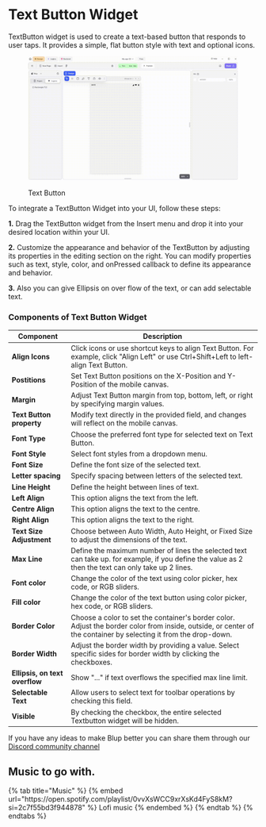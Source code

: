# Text Button Widget

TextButton widget is used to create a text-based button that responds to user taps. It provides a simple, flat button style with text and optional icons.

<figure><img src="../../../.gitbook/assets/text-button-ui.gif" alt="Text Button"><figcaption><p>Text Button</p></figcaption></figure>

To integrate a TextButton Widget into your UI, follow these steps:

**1.** Drag the TextButton widget from the Insert menu and drop it into your desired location within your UI.

**2.** Customize the appearance and behavior of the TextButton by adjusting its properties in the editing section on the right. You can modify properties such as text, style, color, and onPressed callback to define its appearance and behavior.

**3.** Also you can give Ellipsis on over flow of the text, or can add selectable text.

### Components of Text Button Widget

<table>
  <thead>
    <tr>
      <th>Component</th>
      <th>Description</th>
    </tr>
  </thead>
  <tbody>
    <tr>
      <td><strong>Align Icons</strong></td>
      <td>Click icons or use shortcut keys to align Text Button. For example, click "Align Left" or use Ctrl+Shift+Left to left-align Text Button.</td>
    </tr>
    <tr>
      <td><strong>Postitions</strong></td>
      <td>Set Text Button positions on the X-Position and Y-Position of the mobile canvas.</td>
    </tr>
    <tr>
      <td><strong>Margin</strong></td>
      <td>Adjust Text Button margin from top, bottom, left, or right by specifying margin values.</td>
    </tr>
    <tr>
      <td><strong>Text Button property</strong></td>
      <td>Modify text directly in the provided field, and changes will reflect on the mobile canvas.</td>
    </tr><tr>
      <td><strong>Font Type</strong></td>
      <td>Choose the preferred font type for selected text on Text Button.</td>
    </tr>
    <tr>
      <td><strong>Font Style</strong></td>
      <td>Select font styles from a dropdown menu.</td>
    </tr>
    <tr>
      <td><strong>Font Size</strong></td>
      <td>Define the font size of the selected text.</td>
    </tr>
    <tr>
      <td><strong>Letter spacing</strong></td>
      <td>Specify spacing between letters of the selected text.</td>
    </tr><tr>
      <td><strong>Line Height</strong></td>
      <td>Define the height between lines of text.</td>
    </tr><tr>
      <td><strong>Left Align</strong></td>
      <td>This option aligns the text from the left.</td>
    </tr><tr>
      <td><strong>Centre Align</strong></td>
      <td>This option aligns the text to the centre.</td>
    </tr><tr>
      <td><strong>Right Align</strong></td>
      <td>This option aligns the text to the right.</td>
    </tr><tr>
      <td><strong>Text Size Adjustment</strong></td>
      <td> Choose between Auto Width, Auto Height, or Fixed Size to adjust the dimensions of the text.</td>
    </tr>
    <tr>
      <td><strong>Max Line</strong></td>
      <td>Define the maximum number of lines the selected text can take up. for example, if you define the value as 2 then the text can only take up 2 lines.</td>
    </tr>
    <tr>
      <td><strong>Font color</strong></td>
      <td>Change the color of the text using color picker, hex code, or RGB sliders.</td>
    </tr><tr>
      <td><strong>Fill color</strong></td>
      <td>Change the color of the text button using color picker, hex code, or RGB sliders.</td>
    </tr><tr>
      <td><strong>Border Color</strong></td>
      <td>Choose a color to set the container's border color. Adjust the border color from inside, outside, or center of the container by selecting it from the drop-down.</td>
    </tr>
    <tr>
      <td><strong>Border Width</strong></td>
      <td>Adjust the border width by providing a value. Select specific sides for border width by clicking the checkboxes.</td>
    </tr>
     <tr>
      <td><strong>Ellipsis, on text overflow</strong></td>
      <td>Show "..." if text overflows the specified max line limit.</td>
    </tr>
     <tr>
      <td><strong>Selectable Text</strong></td>
      <td>Allow users to select text for toolbar operations by checking this field.</td>
    </tr>
    <tr>
      <td><strong>Visible</strong></td>
      <td>By checking the checkbox, the entire selected Textbutton widget will be hidden.</td>
    </tr>
  </tbody>
</table>


If you have any ideas to make Blup better you can share them through our [Discord community channel ](https://discord.com/channels/940632966093234176/965313562425823303)

## Music to go with.
 
<div class="container">
  {% tab title="Music" %}
  {% embed url="https://open.spotify.com/playlist/0vvXsWCC9xrXsKd4FyS8kM?si=2c7f55bd3f944878" %}
  Lofi music
  {% endembed %}
  {% endtab %}
  {% endtabs %}
</div>